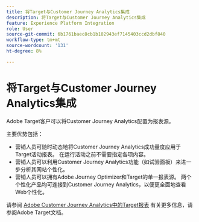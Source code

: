 ```yaml
---
title: 将Target与Customer Journey Analytics集成
description: 将Target与Customer Journey Analytics集成
feature: Experience Platform Integration
role: User
source-git-commit: 6b1761baec8cb1b102943ef7145403ccd2dbf840
workflow-type: tm+mt
source-wordcount: '131'
ht-degree: 8%

---
```


# 将Target与Customer Journey Analytics集成

Adobe Target客户可以将Customer Journey Analytics配置为报表源。

主要优势包括：

* 营销人员可随时动态地将Customer Journey Analytics成功量度应用于Target活动报表。 在运行活动之前不需要指定各项内容。
* 营销人员可以利用Customer Journey Analytics功能（如试验面板）来进一步分析其网站个性化。
* 营销人员可以拥有Adobe Journey Optimizer和Target的单一报表源。 两个个性化产品均可连接到Customer Journey Analytics，以便更全面地查看Web个性化。

请参阅 [Adobe Customer Journey Analytics中的Target报表](https://experienceleague.adobe.com/en/docs/target/using/integrate/cja/target-reporting-in-cja) 有关更多信息，请参阅Adobe Target文档。
